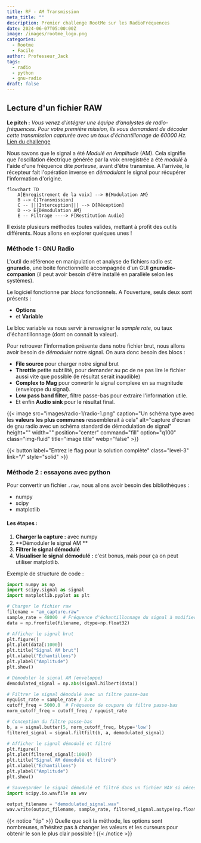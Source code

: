 ```yaml
---
title: RF - AM Transmission
meta_title: ""
description: Premier challenge RootMe sur les RadioFréquences
date: 2024-06-07T05:00:00Z
image: /images/rootme_logo.png
categories:
  - Rootme
  - Facile
author: Professeur_Jack
tags:
  - radio
  - python
  - gnu-radio
draft: false
---
```

## Lecture d'un fichier RAW
**Le pitch :**
*Vous venez d’intégrer une équipe d’analystes de radio-fréquences. Pour votre première mission, ils vous demandent de décoder cette transmission capturée avec un taux d’échantillonage de 60000 Hz.*
[Lien du challenge](https://www.root-me.org/fr/Challenges/Reseau/RF-AM-Transmission)

Nous savons que le signal a été *Modulé en Amplitude* (AM). Cela signifie que l'oscillation électrique générée par la voix enregistrée a été *modulé* à l'aide d'une fréquence dite *porteuse*, avant d'être transmise.
A l'arrivée, le récepteur fait l'opération inverse en *démodulant* le signal pour récupérer l'information d'origine.

```mermaid
flowchart TD
    A[Enregistrement de la voix] --> B{Modulation AM}
    B --> C[Transmission]
    C -- |||Interception||| --> D[Réception]
    D --> E{Démodulation AM}
    E -- Filtrage ----> F[Restitution Audio]
```

Il existe plusieurs méthodes toutes valides, mettant à profit des outils différents.
Nous allons en explorer quelques unes !

### Méthode 1 : GNU Radio
L'outil de référence en manipulation et analyse de fichiers radio est **gnuradio**, une boite fonctionnelle accompagnée d'un GUI **gnuradio-companion** (il peut avoir besoin d'être installé en parallèle selon les systèmes).

Le logiciel fonctionne par *blocs* fonctionnels. 
A l'ouverture, seuls deux sont présents : 
- **Options**
- et **Variable**

Le bloc variable va nous servir à renseigner le *sample rate*, ou taux d'échantillonnage (dont on connait la valeur).

Pour retrouver l'information présente dans notre fichier brut, nous allons avoir besoin de *démoduler* notre signal.
On aura donc besoin des blocs :
- **File source** pour charger notre signal brut
- **Throttle** petite subtilité, pour demander au pc de ne pas lire le fichier aussi vite que possible (le résultat serait inaudible)
- **Complex to Mag**  pour convertir le signal complexe en sa magnitude (enveloppe du signal).
- **Low pass band filter**, filtre passe-bas pour extraire l'information utile.
- Et enfin **Audio sink** pour le résultat final.

{{< image src="images/radio-1/radio-1.png" caption="Un schéma type avec les **valeurs les plus communes** ressemblerait à cela" alt="capture d'écran de gnu radio avec un schéma standard de démodulation de signal" height="" width="" position="center" command="fill" option="q100" class="img-fluid" title="image title" webp="false" >}} 

{{< button label="Entrez le flag pour la solution complète" class="level-3" link="/" style="solid" >}}

### Méthode 2 : essayons avec python
Pour convertir un fichier `.raw`, nous allons avoir besoin des bibliothèques :
- numpy 
- scipy
- matplotlib

#### Les étapes :
1. **Charger la capture :** avec numpy
2. **Démoduler le signal AM **
3. **Filtrer le signal démodulé**
4. **Visualiser le signal démodulé :** c'est bonus, mais pour ça on peut utiliser matplotlib.

Exemple de structure de code :
```python
import numpy as np
import scipy.signal as signal
import matplotlib.pyplot as plt

# Charger le fichier raw
filename = "am_capture.raw"
sample_rate = 48000  # Fréquence d'échantillonnage du signal à modifier
data = np.fromfile(filename, dtype=np.float32)

# Afficher le signal brut
plt.figure()
plt.plot(data[:1000])
plt.title("Signal AM brut")
plt.xlabel("Échantillons")
plt.ylabel("Amplitude")
plt.show()

# Démoduler le signal AM (enveloppe)
demodulated_signal = np.abs(signal.hilbert(data))

# Filtrer le signal démodulé avec un filtre passe-bas
nyquist_rate = sample_rate / 2.0
cutoff_freq = 5000.0  # Fréquence de coupure du filtre passe-bas
norm_cutoff_freq = cutoff_freq / nyquist_rate

# Conception du filtre passe-bas
b, a = signal.butter(5, norm_cutoff_freq, btype='low')
filtered_signal = signal.filtfilt(b, a, demodulated_signal)

# Afficher le signal démodulé et filtré
plt.figure()
plt.plot(filtered_signal[:1000])
plt.title("Signal AM démodulé et filtré")
plt.xlabel("Échantillons")
plt.ylabel("Amplitude")
plt.show()

# Sauvegarder le signal démodulé et filtré dans un fichier WAV si nécessaire
import scipy.io.wavfile as wav

output_filename = "demodulated_signal.wav"
wav.write(output_filename, sample_rate, filtered_signal.astype(np.float32))
```

{{< notice "tip" >}}
Quelle que soit la méthode, les options sont nombreuses, n'hésitez pas à changer les valeurs et les curseurs  pour obtenir le son le plus clair possible !
{{< /notice >}}
